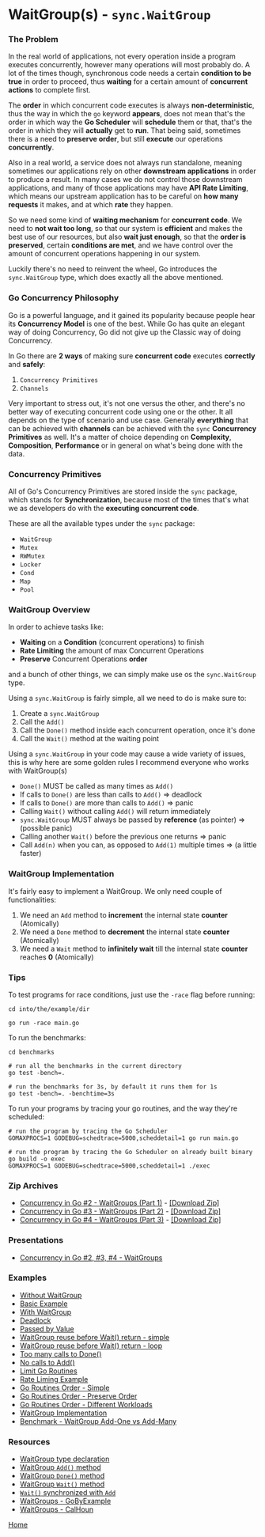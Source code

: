 # WaitGroup(s) - `sync.WaitGroup`

### The Problem

In the real world of applications, not every operation inside a program executes concurrently,
however many operations will most probably do. A lot of the times though, synchronous code
needs a certain **condition to be true** in order to proceed, thus **waiting** for a certain amount
of **concurrent actions** to complete first.

The **order** in which concurrent code executes is always **non-deterministic**, thus the way in which
the `go` keyword **appears**, does not mean that's the order in which way the **Go Scheduler** will
**schedule** them or that, that's the order in which they will **actually** get to **run**.
That being said, sometimes there is a need to **preserve order**, but still **execute** our
operations **concurrently**.

Also in a real world, a service does not always run standalone, meaning sometimes our applications
rely on other **downstream applications** in order to produce a result. In many cases we do not control
those downstream applications, and many of those applications may have **API Rate Limiting**, which means
our upstream application has to be careful on **how many requests** it makes, and at which **rate** they happen.

So we need some kind of **waiting mechanism** for **concurrent code**. We need to **not wait too long**,
so that our system is **efficient** and makes the best use of our resources, but also **wait just enough**,
so that the **order is preserved**, certain **conditions are met**, and we have control over
the amount of concurrent operations happening in our system.

Luckily there's no need to reinvent the wheel, Go introduces the `sync.WaitGroup` type,
which does exactly all the above mentioned.

### Go Concurrency Philosophy

Go is a powerful language, and it gained its popularity because people hear
its **Concurrency Model** is one of the best. While Go has quite an elegant way
of doing Concurrency, Go did not give up the Classic way of doing Concurrency.

In Go there are **2 ways** of making sure **concurrent code** executes **correctly** and **safely**:

1. `Concurrency Primitives`
2. `Channels`

Very important to stress out, it's not one versus the other, and there's no better
way of executing concurrent code using one or the other. It all depends on the
type of scenario and use case. Generally **everything** that can be achieved with **channels**
can be achieved with the `sync` **Concurrency Primitives** as well. It's a matter of choice depending on
**Complexity**, **Composition**, **Performance** or in general on what's being done with the data.

### Concurrency Primitives

All of Go's Concurrency Primitives are stored inside the `sync` package, which stands for
**Synchronization**, because most of the times that's what we as developers do with the
**executing concurrent code**.

These are all the available types under the `sync` package:

- `WaitGroup`
- `Mutex`
- `RWMutex`
- `Locker`
- `Cond`
- `Map`
- `Pool`

### WaitGroup Overview

In order to achieve tasks like:

- **Waiting** on a **Condition** (concurrent operations) to finish
- **Rate Limiting** the amount of max Concurrent Operations
- **Preserve** Concurrent Operations **order**

and a bunch of other things, we can simply make use os the `sync.WaitGroup` type.

Using a `sync.WaitGroup` is fairly simple, all we need to do is make sure to:

1. Create a `sync.WaitGroup`
2. Call the `Add()`
3. Call the `Done()` method inside each concurrent operation, once it's done
4. Call the `Wait()` method at the waiting point

Using a `sync.WaitGroup` in your code may cause a wide variety of issues,
this is why here are some golden rules I recommend everyone who works with WaitGroup(s)

- `Done()` MUST be called as many times as `Add()`
- If calls to `Done()` are less than calls to `Add()` => deadlock
- If calls to `Done()` are more than calls to `Add()` => panic
- Calling `Wait()` without calling `Add()` will return immediately
- `sync.WaitGroup` MUST always be passed by **reference** (as pointer) => (possible panic)
- Calling another `Wait()` before the previous one returns => panic
- Call `Add(n)` when you can, as opposed to `Add(1)` multiple times => (a little faster)

### WaitGroup Implementation

It's fairly easy to implement a WaitGroup. We only need couple of functionalities:

1. We need an `Add` method to **increment** the internal state **counter** (Atomically)
2. We need a `Done` method to **decrement** the internal state **counter** (Atomically)
3. We need a `Wait` method to **infinitely wait** till the internal state **counter** reaches **0** (Atomically)

### Tips

To test programs for race conditions, just use the `-race` flag
before running:

```shell script
cd into/the/example/dir

go run -race main.go
```

To run the benchmarks:

```shell script
cd benchmarks

# run all the benchmarks in the current directory
go test -bench=.

# run the benchmarks for 3s, by default it runs them for 1s
go test -bench=. -benchtime=3s
```

To run your programs by tracing your go routines, and the way they're scheduled:

```shell script
# run the program by tracing the Go Scheduler
GOMAXPROCS=1 GODEBUG=schedtrace=5000,scheddetail=1 go run main.go

# run the program by tracing the Go Scheduler on already built binary
go build -o exec
GOMAXPROCS=1 GODEBUG=schedtrace=5000,scheddetail=1 ./exec
```

### Zip Archives

- [Concurrency in Go #2 - WaitGroups (Part 1)](https://youtu.be/srb6fbioEY4) - [[Download Zip]](https://github.com/golang-basics/concurrency/raw/master/archives/concurrency-2.tar.gz)
- [Concurrency in Go #3 - WaitGroups (Part 2)](https://youtu.be/zAMUKb6fCO0) - [[Download Zip]](https://github.com/golang-basics/concurrency/raw/master/archives/concurrency-3.tar.gz)
- [Concurrency in Go #4 - WaitGroups (Part 3)](https://youtu.be/_QNcn7LAANY) - [[Download Zip]](https://github.com/golang-basics/concurrency/raw/master/archives/concurrency-4.tar.gz)

### Presentations

- [Concurrency in Go #2, #3, #4 - WaitGroups](https://github.com/golang-basics/concurrency/raw/master/presentations/2_3_4_waitgroups)

### Examples

- [Without WaitGroup](https://github.com/golang-basics/concurrency/blob/master/waitgroups/without-waitgroup/main.go)
- [Basic Example](https://github.com/golang-basics/concurrency/blob/master/waitgroups/basic/main.go)
- [With WaitGroup](https://github.com/golang-basics/concurrency/blob/master/waitgroups/with-waitgroup/main.go)
- [Deadlock](https://github.com/golang-basics/concurrency/blob/master/waitgroups/deadlock/main.go)
- [Passed by Value](https://github.com/golang-basics/concurrency/blob/master/waitgroups/passed-by-value/main.go)
- [WaitGroup reuse before Wait() return - simple](https://github.com/golang-basics/concurrency/blob/master/waitgroups/wg-reuse/simple/main.go)
- [WaitGroup reuse before Wait() return - loop](https://github.com/golang-basics/concurrency/blob/master/waitgroups/wg-reuse/loop/main.go)
- [Too many calls to Done()](https://github.com/golang-basics/concurrency/blob/master/waitgroups/done-too-many-times/main.go)
- [No calls to Add()](https://github.com/golang-basics/concurrency/blob/master/waitgroups/no-add/main.go)
- [Limit Go Routines](https://github.com/golang-basics/concurrency/blob/master/waitgroups/limit-goroutines/main.go)
- [Rate Liming Example](https://github.com/golang-basics/concurrency/blob/master/waitgroups/rate-limiting/main.go)
- [Go Routines Order - Simple](https://github.com/golang-basics/concurrency/blob/master/waitgroups/goroutines-order/simple/main.go)
- [Go Routines Order - Preserve Order](https://github.com/golang-basics/concurrency/blob/master/waitgroups/goroutines-order/preserve-order/main.go)
- [Go Routines Order - Different Workloads](https://github.com/golang-basics/concurrency/blob/master/waitgroups/goroutines-order/different-workloads/main.go)
- [WaitGroup Implementation](https://github.com/golang-basics/concurrency/blob/master/waitgroups/waitgroup-implementation/main.go)
- [Benchmark - WaitGroup Add-One vs Add-Many](https://github.com/golang-basics/concurrency/blob/master/waitgroups/benchmarks/add1_vs_addmany_test.go)

### Resources

- [WaitGroup type declaration](https://github.com/golang/go/blob/master/src/sync/waitgroup.go#L20)
- [WaitGroup `Add()` method](https://github.com/golang/go/blob/master/src/sync/waitgroup.go#L53)
- [WaitGroup `Done()` method](https://github.com/golang/go/blob/master/src/sync/waitgroup.go#L98)
- [WaitGroup `Wait()` method](https://github.com/golang/go/blob/master/src/sync/waitgroup.go#L103)
- [`Wait()` synchronized with `Add`](https://github.com/golang/go/blob/master/src/sync/waitgroup.go#L124)
- [WaitGroups - GoByExample](https://gobyexample.com/waitgroups)
- [WaitGroups - CalHoun](https://www.calhoun.io/concurrency-patterns-in-go-sync-waitgroup/)

[Home](https://github.com/golang-basics/concurrency)
